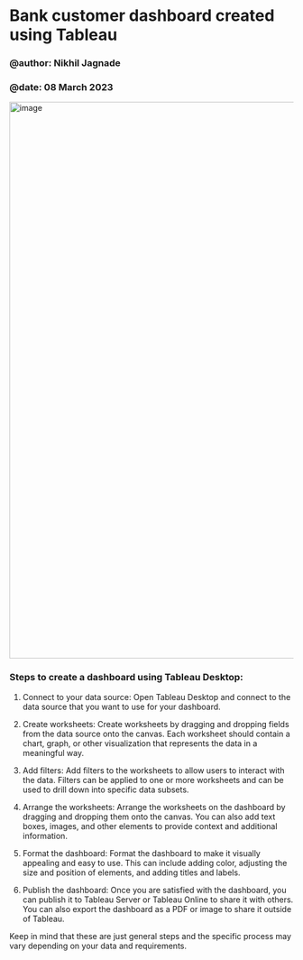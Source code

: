 # Bank customer dashboard created using Tableau
### @author: Nikhil Jagnade
### @date: 08 March 2023

<img width="987" alt="image" src="https://user-images.githubusercontent.com/64134540/223700686-09ac3d31-9bcc-4cd7-ae0e-7cd8ed0602e0.png">

### Steps to create a dashboard using Tableau Desktop:

1. Connect to your data source: Open Tableau Desktop and connect to the data source that you want to use for your dashboard.

2. Create worksheets: Create worksheets by dragging and dropping fields from the data source onto the canvas. Each worksheet should contain a chart, graph, or other visualization that represents the data in a meaningful way.

3. Add filters: Add filters to the worksheets to allow users to interact with the data. Filters can be applied to one or more worksheets and can be used to drill down into specific data subsets.

4. Arrange the worksheets: Arrange the worksheets on the dashboard by dragging and dropping them onto the canvas. You can also add text boxes, images, and other elements to provide context and additional information.

5. Format the dashboard: Format the dashboard to make it visually appealing and easy to use. This can include adding color, adjusting the size and position of elements, and adding titles and labels.

6. Publish the dashboard: Once you are satisfied with the dashboard, you can publish it to Tableau Server or Tableau Online to share it with others. You can also export the dashboard as a PDF or image to share it outside of Tableau.

Keep in mind that these are just general steps and the specific process may vary depending on your data and requirements.
